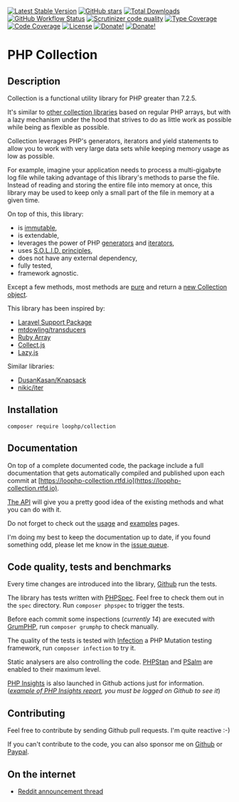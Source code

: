 [![Latest Stable Version](https://img.shields.io/packagist/v/loophp/collection.svg?style=flat-square)](https://packagist.org/packages/loophp/collection)
 [![GitHub stars](https://img.shields.io/github/stars/loophp/collection.svg?style=flat-square)](https://packagist.org/packages/loophp/collection)
 [![Total Downloads](https://img.shields.io/packagist/dt/loophp/collection.svg?style=flat-square)](https://packagist.org/packages/loophp/collection)
 [![GitHub Workflow Status](https://img.shields.io/github/workflow/status/loophp/collection/Continuous%20Integration?style=flat-square)](https://github.com/loophp/collection/actions)
 [![Scrutinizer code quality](https://img.shields.io/scrutinizer/quality/g/loophp/collection/master.svg?style=flat-square)](https://scrutinizer-ci.com/g/loophp/collection/?branch=master)
 [![Type Coverage](https://shepherd.dev/github/loophp/collection/coverage.svg)](https://shepherd.dev/github/loophp/collection)
 [![Code Coverage](https://img.shields.io/scrutinizer/coverage/g/loophp/collection/master.svg?style=flat-square)](https://scrutinizer-ci.com/g/loophp/collection/?branch=master)
 [![License](https://img.shields.io/packagist/l/loophp/collection.svg?style=flat-square)](https://packagist.org/packages/loophp/collection)
 [![Donate!](https://img.shields.io/badge/Sponsor-Github-brightgreen.svg?style=flat-square)](https://github.com/sponsors/drupol)
 [![Donate!](https://img.shields.io/badge/Sponsor-Paypal-brightgreen.svg?style=flat-square)](https://www.paypal.me/drupol)
 
# PHP Collection

## Description

Collection is a functional utility library for PHP greater than 7.2.5.

It's similar to [other collection libraries](https://packagist.org/?query=collection) based on regular PHP arrays,
but with a lazy mechanism under the hood that strives to do as little work as possible while being as flexible
as possible.

Collection leverages PHP's generators, iterators and yield statements to allow you to work with very large data sets
while keeping memory usage as low as possible.

For example, imagine your application needs to process a multi-gigabyte log file while taking advantage of this
library's methods to parse the file.
Instead of reading and storing the entire file into memory at once, this library may be used to keep only a small part
of the file in memory at a given time.

On top of this, this library:
 * is [immutable](https://en.wikipedia.org/wiki/Immutable_object),
 * is extendable,
 * leverages the power of PHP [generators](https://www.php.net/manual/en/class.generator.php) and [iterators](https://www.php.net/manual/en/class.iterator.php),
 * uses [S.O.L.I.D. principles](https://en.wikipedia.org/wiki/SOLID),
 * does not have any external dependency,
 * fully tested,
 * framework agnostic.
 
Except a few methods, most methods are [pure](https://en.wikipedia.org/wiki/Pure_function) and return a
[new Collection object](https://github.com/loophp/collection/blob/master/src/Collection.php).

This library has been inspired by:
* [Laravel Support Package](https://github.com/illuminate/support)
* [mtdowling/transducers](https://github.com/mtdowling/transducers.php)
* [Ruby Array](https://ruby-doc.org/core-2.7.0/Array.html)
* [Collect.js](https://collect.js.org/)
* [Lazy.js](http://danieltao.com/lazy.js/)

Similar libraries:
* [DusanKasan/Knapsack](https://github.com/DusanKasan/Knapsack)
* [nikic/iter](https://github.com/nikic/iter)

## Installation

```composer require loophp/collection```

## Documentation

On top of a complete documented code, the package include a full documentation that gets automatically compiled
and published upon each commit at [https://loophp-collection.rtfd.io](https://loophp-collection.rtfd.io).

[The API](https://loophp-collection.readthedocs.io/en/latest/pages/api.html) will give you a pretty good idea of the
existing methods and what you can do with it.

Do not forget to check out the [usage](https://loophp-collection.readthedocs.io/en/latest/pages/usage.html) and
[examples](https://loophp-collection.readthedocs.io/en/latest/pages/examples.html) pages. 

I'm doing my best to keep the documentation up to date, if you found something odd, please let me know in the [issue
queue](https://github.com/loophp/collection/issues).

## Code quality, tests and benchmarks

Every time changes are introduced into the library, [Github](https://github.com/loophp/collection/actions) run the
tests.

The library has tests written with [PHPSpec](http://www.phpspec.net/).
Feel free to check them out in the `spec` directory. Run `composer phpspec` to trigger the tests.

Before each commit some inspections (_currently 14_) are executed with [GrumPHP](https://github.com/phpro/grumphp), 
run `composer grumphp` to check manually.

The quality of the tests is tested with [Infection](https://github.com/infection/infection) a PHP Mutation testing
framework,  run `composer infection` to try it.

Static analysers are also controlling the code. [PHPStan](https://github.com/phpstan/phpstan) and
[PSalm](https://github.com/vimeo/psalm) are enabled to their maximum level.

[PHP Insights](https://packagist.org/packages/nunomaduro/phpinsights) is also launched in Github actions just for
information. (_[example of PHP Insights report](https://github.com/loophp/collection/runs/818917887?check_suite_focus=true#step:11:221), you must be logged on Github to see it_)

## Contributing

Feel free to contribute by sending Github pull requests. I'm quite reactive :-)

If you can't contribute to the code, you can also sponsor me on [Github](https://github.com/sponsors/drupol) or
[Paypal](https://www.paypal.me/drupol).

## On the internet
* [Reddit announcement thread](https://www.reddit.com/r/PHP/comments/csxw23/a_stateless_and_modular_collection_class/)
